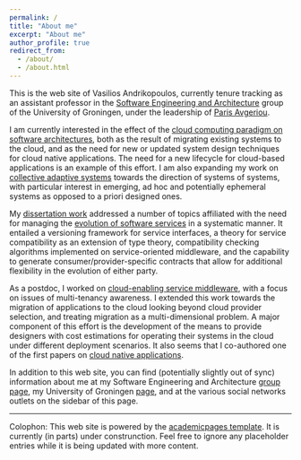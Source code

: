 ```yaml
---
permalink: /
title: "About me"
excerpt: "About me"
author_profile: true
redirect_from: 
  - /about/
  - /about.html
---
```


This is the web site of Vasilios Andrikopoulos, currently tenure tracking as an assistant professor in the [Software Engineering and Architecture](http://www.cs.rug.nl/search/Main/HomePage) group of the University of Groningen, under the leadership of [Paris Avgeriou](http://www.cs.rug.nl/~paris/). 

I am currently interested in the effect of the [cloud computing paradigm on software architectures](/publications/#Cloud), both as the result of migrating existing systems to the cloud, and as the need for new or updated system design techniques for cloud native applications. The need for a new lifecycle for cloud-based applications is an example of this effort. I am also expanding my work on [collective adaptive systems](/publications/#CAS_SoS) towards the direction of systems of systems, with particular interest in emerging, ad hoc and potentially ephemeral systems as opposed to a priori designed ones.

My [dissertation work](https://ideas.repec.org/p/tiu/tiutis/69e10e27-a949-404d-a018-1f2aecac26c9.html) addressed a number of topics affiliated with the need for managing the [evolution of software services](./publications/#Service_Evolution) in a systematic manner. It entailed a versioning framework for service interfaces, a theory for service compatibility as an extension of type theory, compatibility checking algorithms implemented on service-oriented middleware, and the capability to generate consumer/provider-specific contracts that allow for additional flexibility in the evolution of either party.

As a postdoc, I worked on [cloud-enabling service middleware](/publications/#Service_Middleware), with a focus on issues of multi-tenancy awareness. I extended this work towards the migration of applications to the cloud looking beyond cloud provider selection, and treating migration as a multi-dimensional problem. A major component of this effort is the development of the means to provide designers with cost estimations for operating their systems in the cloud under different deployment scenarios. It also seems that I co-authored one of the first papers on [cloud native applications](http://www.sciencedirect.com/science/article/pii/S0164121217300018).

In addition to this web site, you can find (potentially slightly out of sync) information about me at my Software Engineering and Architecture [group page](http://www.cs.rug.nl/search/People/VasiliosAndrikopoulos), my University of Groningen [page](http://www.rug.nl/staff/v.andrikopoulos/), and at the various social networks outlets on the sidebar of this page.

***
Colophon: This web site is powered by the [academicpages template](https://github.com/academicpages/academicpages.github.io). It is currently (in parts) under construnction. Feel free to ignore any placeholder entries while it is being updated with more content.


